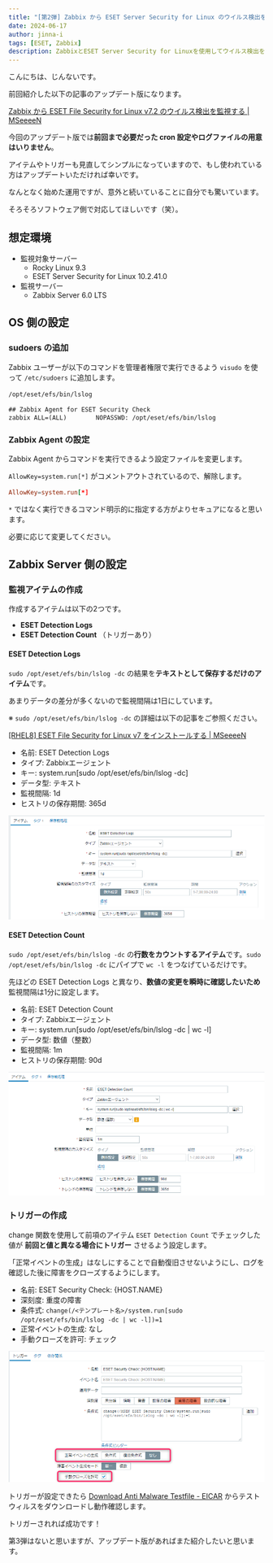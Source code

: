 ```yaml
---
title: "[第2弾] Zabbix から ESET Server Security for Linux のウイルス検出を監視する"
date: 2024-06-17
author: jinna-i
tags: [ESET, Zabbix]
description: ZabbixとESET Server Security for Linuxを使用してウイルス検出を監視する方法のアップデート版を紹介しています。前回必要だったcron設定やログファイルの準備は不要になり、アイテムやトリガーもシンプルになっています。
---
```


こんにちは、じんないです。

前回紹介した以下の記事のアップデート版になります。

[Zabbix から ESET File Security for Linux v7.2 のウイルス検出を監視する | MSeeeeN](https://mseeeen.msen.jp/monitor-eset-file-security-virus-detection-from-zabbix/)

今回のアップデート版では**前回まで必要だった cron 設定やログファイルの用意はいりません**。

アイテムやトリガーも見直してシンプルになっていますので、もし使われている方はアップデートいただければ幸いです。

なんとなく始めた運用ですが、意外と続いていることに自分でも驚いています。

そろそろソフトウェア側で対応してほしいです（笑）。

## 想定環境

- 監視対象サーバー
    - Rocky Linux 9.3
    - ESET Server Security for Linux 10.2.41.0
- 監視サーバー
    - Zabbix Server 6.0 LTS

## OS 側の設定
### sudoers の追加

Zabbix ユーザーが以下のコマンドを管理者権限で実行できるよう `visudo` を使って `/etc/sudoers` に追加します。

`/opt/eset/efs/bin/lslog`


```bash{2}:title=/etc/sudoers
## Zabbix Agent for ESET Security Check
zabbix ALL=(ALL)        NOPASSWD: /opt/eset/efs/bin/lslog
```

### Zabbix Agent の設定

Zabbix Agent からコマンドを実行できるよう設定ファイルを変更します。

`AllowKey=system.run[*]` がコメントアウトされているので、解除します。

```:title=/etc/zabbix_agentd.conf
AllowKey=system.run[*]
```

`*` ではなく実行できるコマンド明示的に指定する方がよりセキュアになると思います。

必要に応じて変更してください。

## Zabbix Server 側の設定
### 監視アイテムの作成

作成するアイテムは以下の2つです。
- **ESET Detection Logs**
- **ESET Detection Count** （トリガーあり）

#### ESET Detection Logs

`sudo /opt/eset/efs/bin/lslog -dc` の結果を**テキストとして保存するだけのアイテム**です。

あまりデータの差分が多くないので監視間隔は1日にしています。

※ `sudo /opt/eset/efs/bin/lslog -dc` の詳細は以下の記事をご参照ください。

[\[RHEL8\] ESET File Security for Linux v7 をインストールする | MSeeeeN](https://mseeeen.msen.jp/how-to-install-eset-file-security-for-linux-v7/)

- 名前: ESET Detection Logs
- タイプ: Zabbixエージェント
- キー: system.run[sudo /opt/eset/efs/bin/lslog -dc]
- データ型: テキスト
- 監視間隔: 1d
- ヒストリの保存期間: 365d

![アイテム "ESET Detection Logs" を作成](images/001.png)

#### ESET Detection Count

`sudo /opt/eset/efs/bin/lslog -dc` の**行数をカウントするアイテム**です。`sudo /opt/eset/efs/bin/lslog -dc`  にパイプで `wc -l` をつなげているだけです。

先ほどの ESET Detection Logs と異なり、**数値の変更を瞬時に確認したいため**監視間隔は1分に設定します。

- 名前: ESET Detection Count
- タイプ: Zabbixエージェント
- キー: system.run[sudo /opt/eset/efs/bin/lslog -dc | wc -l]
- データ型: 数値（整数）
- 監視間隔: 1m
- ヒストリの保存期間: 90d

![アイテム "ESET Detection Count" を作成](images/002.png)

### トリガーの作成

change 関数を使用して前項のアイテム `ESET Detection Count` でチェックした値が **前回と値と異なる場合にトリガー** させるよう設定します。

「正常イベントの生成」はなしにすることで自動復旧させないようにし、ログを確認した後に障害をクローズするようにします。

- 名前: ESET Security Check: {HOST.NAME}
- 深刻度: 重度の障害
- 条件式: `change(/<テンプレート名>/system.run[sudo /opt/eset/efs/bin/lslog -dc | wc -l])=1`
- 正常イベントの生成: なし
- 手動クローズを許可: チェック

![トリガー "ESET Security Check" を作成](images/003.png)

トリガーが設定できたら [Download Anti Malware Testfile - EICAR](https://www.eicar.org/download-anti-malware-testfile/) からテストウィルスをダウンロードし動作確認します。

トリガーされれば成功です！

第3弾はないと思いますが、アップデート版があればまた紹介したいと思います。
